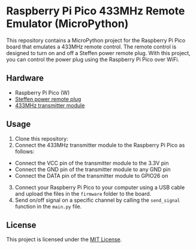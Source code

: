 # Raspberry Pi Pico 433MHz Remote Emulator (MicroPython)

This repository contains a MicroPython project for the Raspberry Pi Pico board that emulates a 433MHz remote control. The remote control is designed to turn on and off a Steffen power remote plug. With this project, you can control the power plug using the Raspberry Pi Pico over WiFi.

## Hardware

- Raspberry Pi Pico (W)
- [Steffen power remote plug](https://cdn.competec.ch/images2/9/7/7/201756779/201756779_xxl3.jpg)
- [433MHz transmitter module](https://cdn-reichelt.de/bilder/web/xxl_ws/A300/DEBO_433_RX-TX.png)

## Usage

1. Clone this repository:
2. Connect the 433MHz transmitter module to the Raspberry Pi Pico as follows:
- Connect the VCC pin of the transmitter module to the 3.3V pin
- Connect the GND pin of the transmitter module to any GND pin
- Connect the DATA pin of the transmitter module to GPIO26 on
3. Connect your Raspberry Pi Pico to your computer using a USB cable and upload the files in the `firmware` folder to the board.
4. Send on/off signal on a specific channel by calling the `send_signal` function in the `main.py` file.

## License

This project is licensed under the [MIT License](LICENSE).